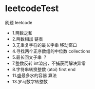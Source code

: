 # leetcodeTest
刷题 leetcode
* 1.两数之和
* 2.两数相加 链表
* 3.无重复字符的最长字串 移动窗口
* 4.寻找两个正序数组的中位数 collections
* 5.最长回文子串 ？
* 7.整数反转 int溢出，不捕获而解决异常
* 8.字符串转换整数 (atoi) first end
* 11.盛最多水的容器 算法
* 13.罗马数字转整数 
